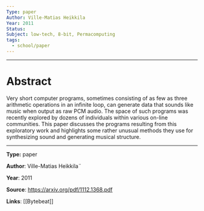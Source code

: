 ```yaml
---
Type: paper
Author: Ville-Matias Heikkila
Year: 2011
Status:
Subject: low-tech, 8-bit, Permacomputing
tags:
  - school/paper
---
```


---

# Abstract

Very short computer programs, sometimes consisting of as few as three arithmetic operations in an infinite loop, can generate data that sounds like music when output as raw PCM audio. The space of such programs was recently explored by dozens of individuals within various on-line communities. This paper discusses the programs resulting from this exploratory work and highlights some rather unusual methods they use for synthesizing sound and generating musical structure.

---

**Type:** paper

**Author**: Ville-Matias Heikkila¨

**Year**: 2011

**Source**: https://arxiv.org/pdf/1112.1368.pdf

**Links**: [[Bytebeat]]
